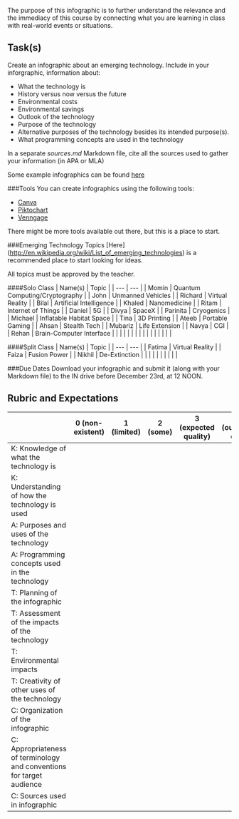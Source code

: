 The purpose of this infographic is to further understand the relevance and the immediacy of this course by connecting what you are learning in class with real-world events or situations.

Task(s)
-------

Create an infographic about an emerging technology.   Include in your inforgraphic, information about:
* What the technology is
* History versus now versus the future
* Environmental costs
* Environmental savings
* Outlook of the technology
* Purpose of the technology
* Alternative purposes of the technology besides its intended purpose(s).
* What programming concepts are used in the technology

In a separate _sources.md_ Markdown file, cite all the sources used to gather your information (in APA or MLA)

Some example infographics can be found [here](https://www.google.ca/search?q=infographic&espv=2&biw=838&bih=924&source=lnms&tbm=isch&sa=X&ved=0ahUKEwjf3-3korjQAhWh7YMKHV-oCs0Q_AUIBigB&dpr=1)

###Tools
You can create infographics using the following tools:
* [Canva](https://www.canva.com/create/infographics/)
* [Piktochart](https://piktochart.com/)
* [Venngage](https://venngage.com/)

There might be more tools available out there, but this is a place to start.

###Emerging Technology Topics
[Here] (http://en.wikipedia.org/wiki/List_of_emerging_technologies) is a recommended place to start looking for ideas.

All topics must be approved by the teacher.

####Solo Class
| Name(s) | Topic | 
| --- | --- | 
| Momin | Quantum Computing/Cryptography |
| John | Unmanned Vehicles |
| Richard | Virtual Reality | 
| Bilal | Artificial Intelligence |
| Khaled | Nanomedicine |
| Ritam | Internet of Things |
| Daniel | 5G |
| Divya | SpaceX |
| Parinita | Cryogenics |
| Michael | Inflatable Habitat Space |
| Tina | 3D Printing |
| Ateeb | Portable Gaming |
| Ahsan | Stealth Tech |
| Mubariz | Life Extension |
| Navya | CGI |
| Rehan | Brain-Computer Interface |
| | |
| | |
| | |
| | |
| | |

####Split Class
| Name(s) | Topic | 
| --- | --- | 
| Fatima | Virtual Reality |
| Faiza | Fusion Power |
| Nikhil | De-Extinction |
| | |
| | |
| | |

###Due Dates
Download your infographic and submit it (along with your Markdown file) to the IN drive before December 23rd, at 12 NOON.

Rubric and Expectations
--------------------------

| | 0 (non-existent) | 1 (limited) | 2 (some) | 3 (expected quality) | 4 (outstanding quality) |
| --- | --- | --- | --- | --- | --- |
| K: Knowledge of what the technology is | | | | | |
| K: Understanding of how the technology is used | | | | | |
| A: Purposes and uses of the technology | | | | | |
| A: Programming concepts used in the technology | | | | | |
| T: Planning of the infographic | | | | | |
| T: Assessment of the impacts of the technology | | | | | |
| T: Environmental impacts | | | | | |
| T: Creativity of other uses of the technology | | | | | |
| C: Organization of the infographic | | | | | |
| C: Appropriateness of terminology and conventions for target audience | | | | | |
| C: Sources used in infographic | | | | | |
